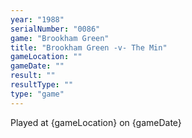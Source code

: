 ```yaml
---
year: "1988"
serialNumber: "0086" 
game: "Brookham Green"
title: "Brookham Green -v- The Min"
gameLocation: ""
gameDate: ""
result: ""
resultType: ""
type: "game"
---
```


Played at {gameLocation} on {gameDate} 